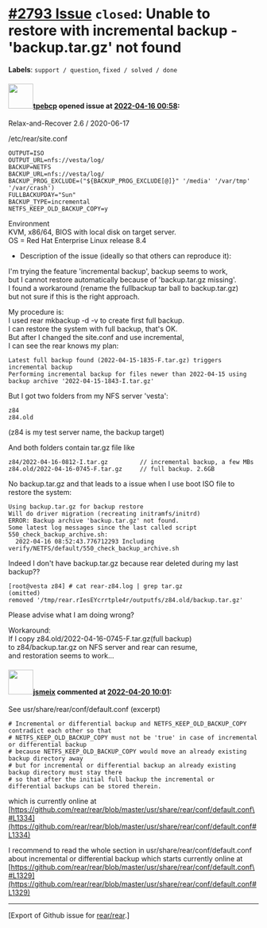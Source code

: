 [\#2793 Issue](https://github.com/rear/rear/issues/2793) `closed`: Unable to restore with incremental backup - 'backup.tar.gz' not found
========================================================================================================================================

**Labels**: `support / question`, `fixed / solved / done`

#### <img src="https://avatars.githubusercontent.com/u/27357793?u=312e148b9349532f31e8b612b0ee92212c696991&v=4" width="50">[tpebcp](https://github.com/tpebcp) opened issue at [2022-04-16 00:58](https://github.com/rear/rear/issues/2793):

Relax-and-Recover 2.6 / 2020-06-17

/etc/rear/site.conf

    OUTPUT=ISO
    OUTPUT_URL=nfs://vesta/log/
    BACKUP=NETFS
    BACKUP_URL=nfs://vesta/log/
    BACKUP_PROG_EXCLUDE=("${BACKUP_PROG_EXCLUDE[@]}" '/media' '/var/tmp' '/var/crash')
    FULLBACKUPDAY="Sun"
    BACKUP_TYPE=incremental
    NETFS_KEEP_OLD_BACKUP_COPY=y

Environment  
KVM, x86/64, BIOS with local disk on target server.  
OS = Red Hat Enterprise Linux release 8.4

-   Description of the issue (ideally so that others can reproduce it):

I'm trying the feature 'incremental backup', backup seems to work,  
but I cannot restore automatically because of 'backup.tar.gz missing'.  
I found a workaround (rename the fullbackup tar ball to backup.tar.gz)  
but not sure if this is the right approach.

My procedure is:  
I used rear mkbackup -d -v to create first full backup.  
I can restore the system with full backup, that's OK.  
But after I changed the site.conf and use incremental,  
I can see the rear knows my plan:

    Latest full backup found (2022-04-15-1835-F.tar.gz) triggers incremental backup
    Performing incremental backup for files newer than 2022-04-15 using backup archive '2022-04-15-1843-I.tar.gz'

But I got two folders from my NFS server 'vesta':

    z84
    z84.old

(z84 is my test server name, the backup target)

And both folders contain tar.gz file like

    z84/2022-04-16-0812-I.tar.gz         // incremental backup, a few MBs
    z84.old/2022-04-16-0745-F.tar.gz     // full backup. 2.6GB

No backup.tar.gz and that leads to a issue when I use boot ISO file to
restore the system:

    Using backup.tar.gz for backup restore
    Will do driver migration (recreating initramfs/initrd)
    ERROR: Backup archive 'backup.tar.gz' not found.
    Some latest log messages since the last called script 550_check_backup_archive.sh:
      2022-04-16 08:52:43.776712293 Including verify/NETFS/default/550_check_backup_archive.sh

Indeed I don't have backup.tar.gz because rear deleted during my last
backup??

    [root@vesta z84] # cat rear-z84.log | grep tar.gz
    (omitted)
    removed '/tmp/rear.rIesEYcrrtple4r/outputfs/z84.old/backup.tar.gz'

Please advise what I am doing wrong?

Workaround:  
If I copy z84.old/2022-04-16-0745-F.tar.gz(full backup)  
to z84/backup.tar.gz on NFS server and rear can resume,  
and restoration seems to work...

#### <img src="https://avatars.githubusercontent.com/u/1788608?u=925fc54e2ce01551392622446ece427f51e2f0ce&v=4" width="50">[jsmeix](https://github.com/jsmeix) commented at [2022-04-20 10:01](https://github.com/rear/rear/issues/2793#issuecomment-1103741901):

See usr/share/rear/conf/default.conf (excerpt)

    # Incremental or differential backup and NETFS_KEEP_OLD_BACKUP_COPY contradict each other so that
    # NETFS_KEEP_OLD_BACKUP_COPY must not be 'true' in case of incremental or differential backup
    # because NETFS_KEEP_OLD_BACKUP_COPY would move an already existing backup directory away
    # but for incremental or differential backup an already existing backup directory must stay there
    # so that after the initial full backup the incremental or differential backups can be stored therein.

which is currently online at  
[https://github.com/rear/rear/blob/master/usr/share/rear/conf/default.conf\#L1334](https://github.com/rear/rear/blob/master/usr/share/rear/conf/default.conf#L1334)

I recommend to read the whole section in
usr/share/rear/conf/default.conf  
about incremental or differential backup which starts currently online
at  
[https://github.com/rear/rear/blob/master/usr/share/rear/conf/default.conf\#L1329](https://github.com/rear/rear/blob/master/usr/share/rear/conf/default.conf#L1329)

------------------------------------------------------------------------

\[Export of Github issue for
[rear/rear](https://github.com/rear/rear).\]
